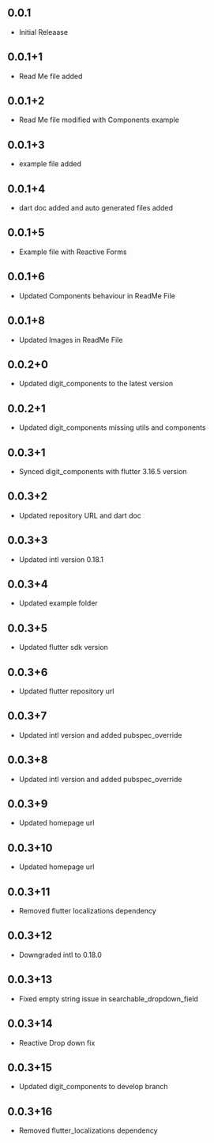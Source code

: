 ## 0.0.1

* Initial Releaase

## 0.0.1+1

* Read Me file added

## 0.0.1+2

* Read Me file modified with Components example

## 0.0.1+3

* example file added

## 0.0.1+4

* dart doc added and auto generated files added

## 0.0.1+5

* Example file with Reactive Forms

## 0.0.1+6

* Updated Components behaviour in ReadMe File

## 0.0.1+8

* Updated Images in ReadMe File

## 0.0.2+0

* Updated digit_components to the latest version

## 0.0.2+1

* Updated digit_components missing utils and components

## 0.0.3+1

* Synced digit_components with flutter 3.16.5 version

## 0.0.3+2

* Updated repository URL and dart doc

## 0.0.3+3

* Updated intl version 0.18.1

## 0.0.3+4

* Updated example folder

## 0.0.3+5

* Updated flutter sdk version

## 0.0.3+6

* Updated flutter repository url

## 0.0.3+7

* Updated intl version and added pubspec_override

## 0.0.3+8

* Updated intl version and added pubspec_override


## 0.0.3+9

* Updated homepage url


## 0.0.3+10

* Updated homepage url

## 0.0.3+11

* Removed flutter localizations dependency

## 0.0.3+12

* Downgraded intl to 0.18.0

## 0.0.3+13

* Fixed empty string issue in searchable_dropdown_field

## 0.0.3+14
* Reactive Drop down fix

## 0.0.3+15
* Updated digit_components to develop branch

## 0.0.3+16
* Removed flutter_localizations dependency